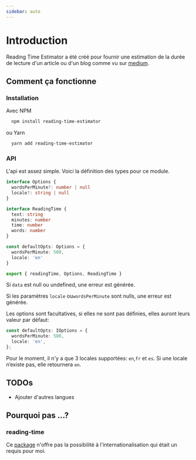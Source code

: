 ```yaml
---
sidebar: auto
---
```


# Introduction

Reading Time Estimator a été créé pour fournir une estimation de la durée de
lecture d'un article ou d'un blog comme vu sur [medium](https://medium.com/).

## Comment ça fonctionne

### Installation

Avec NPM

```bash
  npm install reading-time-estimator
```

ou Yarn

```bash
  yarn add reading-time-estimator
```

### API

L'api est assez simple. Voici la définition des types pour ce module.

```typescript
interface Options {
  wordsPerMinute?: number | null
  locale?: string | null
}

interface ReadingTime {
  text: string
  minutes: number
  time: number
  words: number
}

const defaultOpts: Options = {
  wordsPerMinute: 500,
  locale: 'en'
}

export { readingTime, Options, ReadingTime }
```

Si `data` est null ou undefined, une erreur est générée.

Si les paramètres `locale` ou`wordsPerMinute` sont nulls, une erreur est
générée.

Les options sont facultatives, si elles ne sont pas définies, elles auront leurs
valeur par défaut:

```typescript
const defaultOpts: IOptions = {
  wordsPerMinute: 500,
  locale: 'en',
};
```

Pour le moment, il n'y a que 3 locales supportées: `en`,`fr` et `es`. Si une
locale n’existe pas, elle retournera `en`.

## TODOs

- Ajouter d'autres langues

## Pourquoi pas ...?

### reading-time

Ce [package](https://www.npmjs.com/package/reading-time) n'offre pas la
possibilité à l'internationalisation qui était un requis pour moi.
